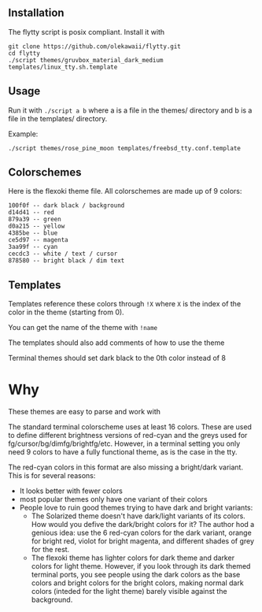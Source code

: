 ## Installation
The flytty script is posix compliant. Install it with
```
git clone https://github.com/olekawaii/flytty.git
cd flytty
./script themes/gruvbox_material_dark_medium templates/linux_tty.sh.template
```

## Usage
Run it with `./script a b` where a is a file
in the themes/ directory and b is a file in the templates/ directory.

Example:
```
./script themes/rose_pine_moon templates/freebsd_tty.conf.template
```

## Colorschemes
Here is the flexoki theme file. All colorschemes are made up of 9 colors: 
```
100f0f -- dark black / background
d14d41 -- red
879a39 -- green
d0a215 -- yellow
4385be -- blue
ce5d97 -- magenta
3aa99f -- cyan
cecdc3 -- white / text / cursor
878580 -- bright black / dim text
```

## Templates
Templates reference these colors through `!X` where `X` is the index of the
color in the theme (starting from 0).

You can get the name of the theme with `!name`

The templates should also add comments of how to use the theme

Terminal themes should set dark black to the 0th color instead of 8

# Why
These themes are easy to parse and work with

The standard terminal colorscheme uses at least 16 colors. These are used to 
define different brightness versions of red-cyan and the greys used for 
fg/cursor/bg/dimfg/brightfg/etc. However, in a terminal setting you only need 9 
colors to have a fully functional theme, as is the case in the tty. 

The red-cyan colors in this format are also missing a bright/dark variant.
This is for several reasons:
- It looks better with fewer colors
- most popular themes only have one variant of their colors
- People love to ruin good themes trying to have dark and bright variants:
  - The Solarized theme doesn't have dark/light variants of its colors. How 
    would you defive the dark/bright colors for it? The author hod a genious 
    idea: use the 6 red-cyan colors for the dark variant, orange for bright 
    red, violot for bright magenta, and different shades of grey for the rest.
  - The flexoki theme has lighter colors for dark theme and darker colors for 
    light theme. However, if you look through its dark themed terminal ports, 
    you see people using the dark colors as the base colors and bright colors 
    for the bright colors, making normal dark colors (inteded for the light 
    theme) barely visible against the background.
